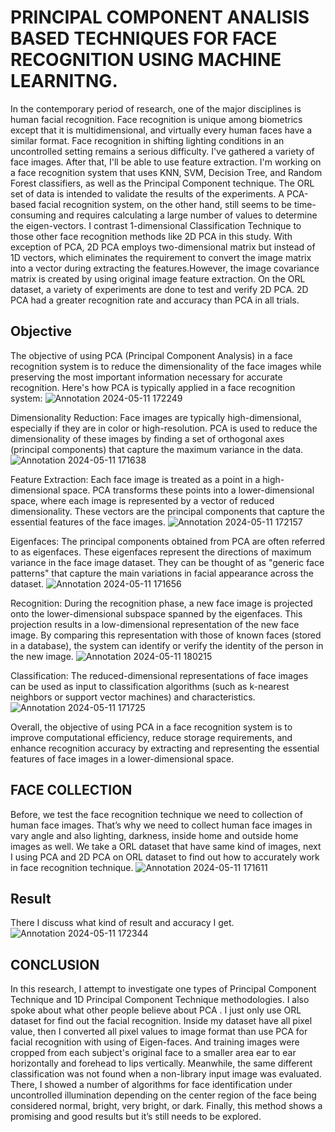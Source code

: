 
# PRINCIPAL COMPONENT ANALISIS BASED TECHNIQUES FOR FACE RECOGNITION USING MACHINE LEARNITNG.

In the contemporary period of research, one of the major disciplines is human
facial recognition. Face recognition is unique among biometrics except that it is
multidimensional, and virtually every human faces have a similar format. Face
recognition in shifting lighting conditions in an uncontrolled setting remains a
serious difficulty. I've gathered a variety of face images. After that, I'll be able to
use feature extraction. I'm working on a face recognition system that uses KNN,
SVM, Decision Tree, and Random Forest classifiers, as well as the Principal
Component technique. The ORL set of data is intended to validate the results of
the experiments. A PCA-based facial recognition system, on the other hand, still
seems to be time-consuming and requires calculating a large number of values to
determine the eigen-vectors.
I contrast 1-dimensional Classification Technique to those other face recognition
methods like 2D PCA in this study. With exception of PCA, 2D PCA employs
two-dimensional matrix but instead of 1D vectors, which eliminates the
requirement to convert the image matrix into a vector during extracting the
features.However, the image covariance matrix is created by using original image
feature extraction. On the ORL dataset, a variety of experiments are done to test
and verify 2D PCA. 2D PCA had a greater recognition rate and accuracy than
PCA in all trials.


## Objective
The objective of using PCA (Principal Component Analysis) in a face recognition system is to reduce the dimensionality of the face images while preserving the most important information necessary for accurate recognition. Here's how PCA is typically applied in a face recognition system:
![Annotation 2024-05-11 172249](https://github.com/DebnarayanMandal/FaceRecognitionUsing_PCA/assets/114856316/9f7b0be4-98a6-438c-a1c0-f45818dbe44f)


Dimensionality Reduction: Face images are typically high-dimensional, especially if they are in color or high-resolution. PCA is used to reduce the dimensionality of these images by finding a set of orthogonal axes (principal components) that capture the maximum variance in the data.
![Annotation 2024-05-11 171638](https://github.com/DebnarayanMandal/FaceRecognitionUsing_PCA/assets/114856316/ae24a375-7dd2-4645-9ee4-31a57469db93)

Feature Extraction: Each face image is treated as a point in a high-dimensional space. PCA transforms these points into a lower-dimensional space, where each image is represented by a vector of reduced dimensionality. These vectors are the principal components that capture the essential features of the face images.
![Annotation 2024-05-11 172157](https://github.com/DebnarayanMandal/FaceRecognitionUsing_PCA/assets/114856316/b79191c5-e75c-4106-acc1-2a0265971095)


Eigenfaces: The principal components obtained from PCA are often referred to as eigenfaces. These eigenfaces represent the directions of maximum variance in the face image dataset. They can be thought of as "generic face patterns" that capture the main variations in facial appearance across the dataset.
![Annotation 2024-05-11 171656](https://github.com/DebnarayanMandal/FaceRecognitionUsing_PCA/assets/114856316/14719128-559e-4e74-a4ca-a89669c4ba9f)

Recognition: During the recognition phase, a new face image is projected onto the lower-dimensional subspace spanned by the eigenfaces. This projection results in a low-dimensional representation of the new face image. By comparing this representation with those of known faces (stored in a database), the system can identify or verify the identity of the person in the new image.
![Annotation 2024-05-11 180215](https://github.com/DebnarayanMandal/FaceRecognitionUsing_PCA/assets/114856316/d03f466f-3604-4dfc-96bf-6742847a19d7)

Classification: The reduced-dimensional representations of face images can be used as input to classification algorithms (such as k-nearest neighbors or support vector machines) and characteristics.
![Annotation 2024-05-11 171725](https://github.com/DebnarayanMandal/FaceRecognitionUsing_PCA/assets/114856316/aa4eb2fd-c5cf-4bd3-a92f-8bd90489aee2)

Overall, the objective of using PCA in a face recognition system is to improve computational efficiency, reduce storage requirements, and enhance recognition accuracy by extracting and representing the essential features of face images in a lower-dimensional space.







## FACE COLLECTION

Before, we test the face recognition technique we need to collection of human
face images. That’s why we need to collect human face images in vary angle and
also lighting, darkness, inside home and outside home images as well. We take
a ORL dataset that have same kind of images, next I using PCA and 2D PCA on
ORL dataset to find out how to accurately work in face recognition technique.
![Annotation 2024-05-11 171611](https://github.com/DebnarayanMandal/FaceRecognitionUsing_PCA/assets/114856316/9dfbe0c6-2682-4979-8ea5-d8a9ac63706e)

## Result
There I discuss what kind of result and accuracy I get.
![Annotation 2024-05-11 172344](https://github.com/DebnarayanMandal/FaceRecognitionUsing_PCA/assets/114856316/e6364d9d-b596-46f2-9d61-fa18d6bada0e)

## CONCLUSION
In this research, I attempt to investigate one types of Principal Component
Technique and 1D Principal Component Technique methodologies. I also spoke
about what other people believe about PCA . I just only use ORL
dataset for find out the facial recognition. Inside my dataset have all pixel value,
then I converted all pixel values to image format than use PCA for
facial recognition with using of Eigen-faces. And training images were cropped
from each subject's original face to a smaller area ear to ear horizontally and
forehead to lips vertically. Meanwhile, the same different classification was not
found when a non-library input image was evaluated.
There, I showed a number of algorithms for face identification under uncontrolled
illumination depending on the center region of the face being considered normal,
bright, very bright, or dark. Finally, this method shows a promising and good
results but it’s still needs to be explored.
